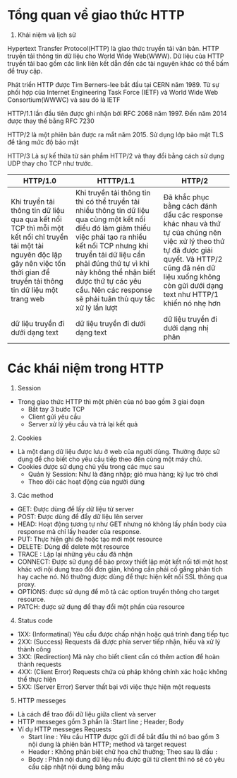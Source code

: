 # Tổng quan về giao thức HTTP 

1. Khái niệm và lịch sử 

Hypertext Transfer Protocol(HTTP) là giao thức truyền tải văn bản.  HTTP truyền tải thông tin dữ liệu cho World Wide Web(WWW). Dữ liệu của HTTP truyền tải bao gồm các link liên kết dẫn đến các tài nguyên khác có thể bấm để truy cập. 

Phát triển HTTP được Tim Berners-lee bắt đầu tại CERN năm 1989. Từ sự phối hợp của  Internet Engineering Task Force (IETF) và  World Wide Web Consortium(WWWC) và sau đó là  IETF

HTTP/1.1 lần đầu tiên được ghi nhận bởi RFC 2068 năm 1997. Đến năm 2014 được thay thế bằng RFC 7230

HTTP/2 là một phiên bản được ra mắt năm 2015. Sử dụng lớp bảo mật TLS để tăng mức độ bảo mật 

HTTP/3  Là sự kế thừa từ sản phẩm HTTP/2 và thay đổi bằng cách sử dụng UDP thay cho TCP như trước. 

| HTTP/1.0 | HTTTP/1.1 | HTTP/2
|----|-----|-----|
| Khi truyền tải thông tin dữ liệu qua qua kết nối TCP thì mỗi một kết nối chỉ truyền tải một tài nguyên độc lập gây nên việc tốn thời gian để truyền tải thông tin dữ liệu một trang web | Khi truyền tải thông tin thì có thể truyền tải nhiều thông tin dữ liệu qua cùng một kết nối điều đó làm giảm thiểu việc phải tạo ra nhiều kết nối TCP nhưng khi truyền tải dữ liệu cần phải đúng thứ tự vì khi này không thể nhận biết được thứ tự các yêu cầu. Nên các response sẽ phải tuân thủ quy tắc xử lý lần lượt |  Đã khắc phục bằng cách đánh dấu các response khác nhau và thứ tự của chúng nên việc xử lý theo thứ tự đã được giải quyết. Và HTTP/2 cũng đã nén dữ liệu xuống không còn gửi dưới dạng text như HTTP/1 khiến nó nhẹ hơn | 
| dữ liệu truyền đi dưới dạng text |  dữ liệu truyền đi dưới dạng text  |  dữ liệu truyền đi dưới dạng nhị phân |  

# Các khái niệm trong HTTP 
1. Session 
- Trong giao thức HTTP thì một phiên của nó bao gồm 3 giai đoạn 
    - Bắt tay 3 bước TCP
    - Client gửi yêu cầu 
    - Server xử lý yêu cầu và trả lại kết quả
2. Cookies 
- Là một dạng dữ liệu được lưu ở web của người dùng. Thường được sử dụng để cho biết cho yêu cầu tiếp theo đến cùng một máy chủ. 
- Cookies được sử dụng chủ yếu trong các mục sau 
    - Quản lý Session: Như là đăng nhập; giỏ mua hàng; kỷ lục trò chơi 
    - Theo dõi các hoạt động của người dùng
3. Các method 
- GET: Được dùng để lấy dữ liệu từ server
- POST: Được dùng để đẩy dữ liệu lên server
- HEAD: Hoạt động tương tự như GET nhưng nó không lấy phần body của response mà chỉ lấy header của response.
- PUT: Thực hiện ghi đè hoặc tạo mới một resource
- DELETE: Dùng để delete một resource
- TRACE : Lặp lại những yêu cầu đã nhận
- CONNECT: Được sử dụng để bảo proxy thiết lập một kết nối tới một host khác với nội dung trao đổi đơn giản, không cần phải cố gắng phân tích hay cache nó. Nó thường được dùng để thực hiện kết nối SSL thông qua proxy.
- OPTIONS: được sử dụng để mô tả các option truyền thông cho target resource.
- PATCH: được sử dụng để thay đổi một phần của resource 

4. Status code
- 1XX: (Informatinal) Yêu cầu được chấp nhận hoặc quá trình đang tiếp tục
- 2XX: (Success) Requests đã được phía server tiếp nhận, hiểu và xử lý thành công
- 3XX: (Redirection) Mã này cho biết client cần có thêm action để hoàn thành requests
- 4XX: (Client Error) Requests chứa cú pháp không chính xác hoặc không thể thực hiện
- 5XX: (Server Error) Server thất bại với việc thực hiện một requests

5. HTTP messeges 
- Là cách để trao đổi dữ liệu giữa client và server 
- HTTP messeges gồm 3 phần là :Start line ; Header; Body
- Ví dụ HTTP messeges Requests
    - Start line : Yêu cầu HTTP được gửi đi để bắt đầu thì nó bao gồm 3 nội dung là phiên bản HTTP; method và target request 
    - Header : Không phân biệt chữ hoa chữ thường; Theo sau là dấu `:` 
    - Body : Phân nội dung dữ liệu nếu được gửi từ client thì nó sẽ có yêu cầu cập nhật nội dung bảng mẫu 

